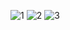 ![1](https://user-images.githubusercontent.com/65347753/110861094-ef4a8400-82bd-11eb-91ce-715068d3f958.png)
![2](https://user-images.githubusercontent.com/65347753/110861101-f1acde00-82bd-11eb-84d5-fdb133ec5d5a.png)
![3](https://user-images.githubusercontent.com/65347753/110861105-f2de0b00-82bd-11eb-9047-f8b9d2121b0f.png)

